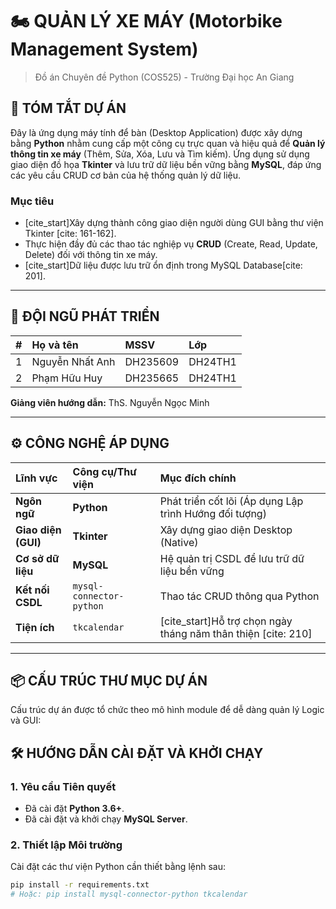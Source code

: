 # 🏍️ QUẢN LÝ XE MÁY (Motorbike Management System)

> Đồ án Chuyên đề Python (COS525) - Trường Đại học An Giang

## 🌟 TÓM TẮT DỰ ÁN

Đây là ứng dụng máy tính để bàn (Desktop Application) được xây dựng bằng **Python** nhằm cung cấp một công cụ trực quan và hiệu quả để **Quản lý thông tin xe máy** (Thêm, Sửa, Xóa, Lưu và Tìm kiếm). Ứng dụng sử dụng giao diện đồ họa **Tkinter** và lưu trữ dữ liệu bền vững bằng **MySQL**, đáp ứng các yêu cầu CRUD cơ bản của hệ thống quản lý dữ liệu.

### Mục tiêu

* [cite_start]Xây dựng thành công giao diện người dùng GUI bằng thư viện Tkinter [cite: 161-162].
* Thực hiện đầy đủ các thao tác nghiệp vụ **CRUD** (Create, Read, Update, Delete) đối với thông tin xe máy.
* [cite_start]Dữ liệu được lưu trữ ổn định trong MySQL Database[cite: 201].

---

## 🚀 ĐỘI NGŨ PHÁT TRIỂN

| # | Họ và tên | MSSV | Lớp |
| :-: | :--- | :--- | :--- |
| 1 | Nguyễn Nhất Anh | DH235609 | DH24TH1 |
| 2 | Phạm Hữu Huy | DH235665 | DH24TH1 |

**Giảng viên hướng dẫn:** ThS. Nguyễn Ngọc Minh

---

## ⚙️ CÔNG NGHỆ ÁP DỤNG

| Lĩnh vực | Công cụ/Thư viện | Mục đích chính |
| :--- | :--- | :--- |
| **Ngôn ngữ** | **Python** | Phát triển cốt lõi (Áp dụng Lập trình Hướng đối tượng) |
| **Giao diện (GUI)** | **Tkinter** | Xây dựng giao diện Desktop (Native) |
| **Cơ sở dữ liệu** | **MySQL** | Hệ quản trị CSDL để lưu trữ dữ liệu bền vững |
| **Kết nối CSDL** | `mysql-connector-python` | Thao tác CRUD thông qua Python |
| **Tiện ích** | `tkcalendar` | [cite_start]Hỗ trợ chọn ngày tháng năm thân thiện [cite: 210] |

---

## 📦 CẤU TRÚC THƯ MỤC DỰ ÁN

Cấu trúc dự án được tổ chức theo mô hình module để dễ dàng quản lý Logic và GUI:





## 🛠️ HƯỚNG DẪN CÀI ĐẶT VÀ KHỞI CHẠY

### 1. Yêu cầu Tiên quyết

* Đã cài đặt **Python 3.6+**.
* Đã cài đặt và khởi chạy **MySQL Server**.

### 2. Thiết lập Môi trường

Cài đặt các thư viện Python cần thiết bằng lệnh sau:

```bash
pip install -r requirements.txt
# Hoặc: pip install mysql-connector-python tkcalendar
